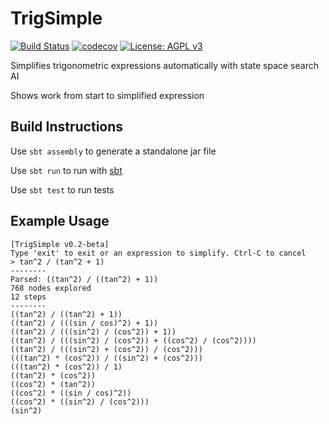 # TrigSimple
[![Build Status](https://travis-ci.org/CBSkarmory/TrigSimple.png)](https://travis-ci.org/CBSkarmory/TrigSimple)
[![codecov](https://codecov.io/gh/CBSkarmory/TrigSimple/branch/master/graph/badge.svg)](https://codecov.io/gh/CBSkarmory/TrigSimple)
[![License: AGPL v3](https://img.shields.io/badge/License-AGPL%20v3-blue.svg)](https://www.gnu.org/licenses/agpl-3.0)

Simplifies trigonometric expressions automatically with state space search AI

Shows work from start to simplified expression

## Build Instructions
Use `sbt assembly` to generate a standalone jar file

Use `sbt run` to run with [sbt](https://www.scala-sbt.org/)

Use `sbt test` to run tests

## Example Usage
```
[TrigSimple v0.2-beta]
Type 'exit' to exit or an expression to simplify. Ctrl-C to cancel
> tan^2 / (tan^2 + 1)
--------
Parsed: ((tan^2) / ((tan^2) + 1))
768 nodes explored
12 steps
--------
((tan^2) / ((tan^2) + 1))
((tan^2) / (((sin / cos)^2) + 1))
((tan^2) / (((sin^2) / (cos^2)) + 1))
((tan^2) / (((sin^2) / (cos^2)) + ((cos^2) / (cos^2))))
((tan^2) / (((sin^2) + (cos^2)) / (cos^2)))
(((tan^2) * (cos^2)) / ((sin^2) + (cos^2)))
(((tan^2) * (cos^2)) / 1)
((tan^2) * (cos^2))
((cos^2) * (tan^2))
((cos^2) * ((sin / cos)^2))
((cos^2) * ((sin^2) / (cos^2)))
(sin^2)
```
